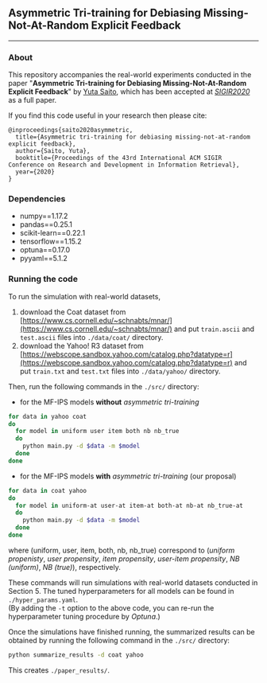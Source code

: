 ## Asymmetric Tri-training for Debiasing Missing-Not-At-Random Explicit Feedback

---

### About

This repository accompanies the real-world experiments conducted in the paper "**Asymmetric Tri-training for Debiasing Missing-Not-At-Random Explicit Feedback**" by [Yuta Saito](https://usaito.github.io/), which has been accepted at [_SIGIR2020_](https://sigir.org/sigir2020/) as a full paper.

If you find this code useful in your research then please cite:
```
@inproceedings{saito2020asymmetric,
  title={Asymmetric tri-training for debiasing missing-not-at-random explicit feedback},
  author={Saito, Yuta},
  booktitle={Proceedings of the 43rd International ACM SIGIR Conference on Research and Development in Information Retrieval},
  year={2020}
}
```

### Dependencies

- numpy==1.17.2
- pandas==0.25.1
- scikit-learn==0.22.1
- tensorflow==1.15.2
- optuna==0.17.0
- pyyaml==5.1.2

### Running the code

To run the simulation with real-world datasets,

1. download the Coat dataset from [https://www.cs.cornell.edu/~schnabts/mnar/](https://www.cs.cornell.edu/~schnabts/mnar/) and put `train.ascii` and `test.ascii` files into `./data/coat/` directory.
2. download the Yahoo! R3 dataset from [https://webscope.sandbox.yahoo.com/catalog.php?datatype=r](https://webscope.sandbox.yahoo.com/catalog.php?datatype=r) and put `train.txt` and `test.txt` files into `./data/yahoo/` directory.

Then, run the following commands in the `./src/` directory:

- for the MF-IPS models **without** *asymmetric tri-training*
```bash
for data in yahoo coat
do
  for model in uniform user item both nb nb_true
  do
    python main.py -d $data -m $model
  done
done
```

- for the MF-IPS models **with** *asymmetric tri-training* (our proposal)
```bash
for data in coat yahoo
do
  for model in uniform-at user-at item-at both-at nb-at nb_true-at
  do
    python main.py -d $data -m $model
  done
done
```
where (uniform, user, item, both, nb, nb_true) correspond to (*uniform propenisty*, *user propensity*, *item propensity*, *user-item propensity*, *NB (uniform)*, *NB (true)*), respectively.

These commands will run simulations with real-world datasets conducted in Section 5.
The tuned hyperparameters for all models can be found in `./hyper_params.yaml`. <br>
(By adding the `-t` option to the above code, you can re-run the hyperparameter tuning procedure by *Optuna*.)

Once the simulations have finished running, the summarized results can be obtained by running the following command in the `./src/` directory:

```bash
python summarize_results -d coat yahoo
```

This creates `./paper_results/`.

